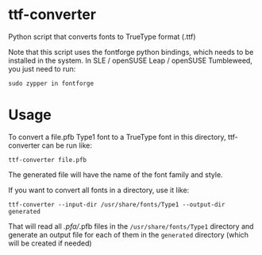 # ttf-converter
Python script that converts fonts to TrueType format (.ttf)

Note that this script uses the fontforge python bindings, which needs
to be installed in the system. In SLE / openSUSE Leap / openSUSE
Tumbleweed, you just need to run:

```
sudo zypper in fontforge
```

# Usage

To convert a file.pfb Type1 font to a TrueType font in this directory,
ttf-converter can be run like:

```
ttf-converter file.pfb
```

The generated file will have the name of the font family and style.

If you want to convert all fonts in a directory, use it like:

 ```
 ttf-converter --input-dir /usr/share/fonts/Type1 --output-dir generated
 ```
 
 That will read all *.pfa/*.pfb files in the `/usr/share/fonts/Type1`
 directory and generate an output file for each of them in the `generated`
 directory (which will be created if needed)
